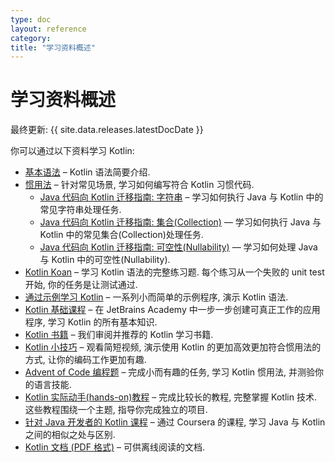 ```yaml
---
type: doc
layout: reference
category:
title: "学习资料概述"
---
```


# 学习资料概述

最终更新: {{ site.data.releases.latestDocDate }}

你可以通过以下资料学习 Kotlin:
* [基本语法](basic-syntax.html) – Kotlin 语法简要介绍.
* [惯用法](idioms.html) – 针对常见场景, 学习如何编写符合 Kotlin 习惯代码.
  * [Java 代码向 Kotlin 迁移指南: 字符串](jvm/java-to-kotlin-idioms-strings.html) – 学习如何执行 Java 与 Kotlin 中的常见字符串处理任务.
  * [Java 代码向 Kotlin 迁移指南: 集合(Collection)](jvm/java-to-kotlin-collections-guide.html) — 学习如何执行 Java 与 Kotlin 中的常见集合(Collection)处理任务.
  * [Java 代码向 Kotlin 迁移指南: 可空性(Nullability)](jvm/java-to-kotlin-nullability-guide.html) — 学习如何处理 Java 与 Kotlin 中的可空性(Nullability).
* [Kotlin Koan](koans.html) – 学习 Kotlin 语法的完整练习题. 每个练习从一个失败的 unit test 开始, 你的任务是让测试通过.
* [通过示例学习 Kotlin](https://play.kotlinlang.org/byExample/overview) – 一系列小而简单的示例程序, 演示 Kotlin 语法.
* [Kotlin 基础课程](https://hyperskill.org/join/fromdocstoJetSalesStat?redirect=true&next=/tracks/18) – 在 JetBrains Academy 中一步一步创建可真正工作的应用程序, 学习 Kotlin 的所有基本知识.
* [Kotlin 书籍](books.html) – 我们审阅并推荐的 Kotlin 学习书籍.
* [Kotlin 小技巧](kotlin-tips.html) – 观看简短视频, 演示使用 Kotlin 的更加高效更加符合惯用法的方式, 让你的编码工作更加有趣.
* [Advent of Code 编程题](advent-of-code.html) – 完成小而有趣的任务, 学习 Kotlin 惯用法, 并测验你的语言技能.
* [Kotlin 实际动手(hands-on)教程](https://play.kotlinlang.org/hands-on/overview) – 完成比较长的教程, 完整掌握 Kotlin 技术.
  这些教程围绕一个主题, 指导你完成独立的项目.
* [针对 Java 开发者的 Kotlin 课程](https://www.coursera.org/learn/kotlin-for-java-developers) – 通过 Coursera 的课程, 学习 Java 与 Kotlin 之间的相似之处与区别.
* [Kotlin 文档 (PDF 格式)](kotlin-pdf.html) – 可供离线阅读的文档.
